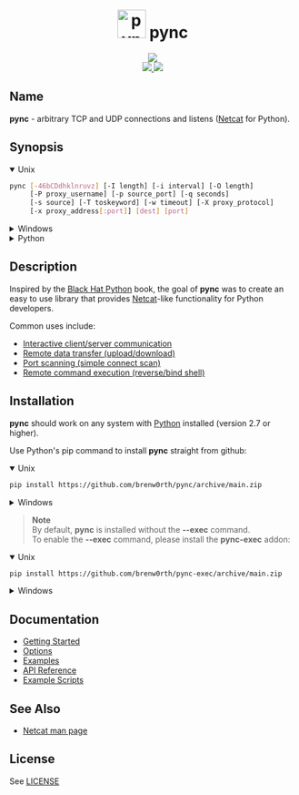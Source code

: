 <h1 align="center">
  <a href="https://github.com/brenw0rth/pync"><img src="identicon.png" alt="pync" width=50></a>
  pync
</h1>

<p align="center">
  <a href="https://github.com/brenw0rth/pync/actions/workflows/python-package.yml">
      <img src="https://github.com/brenw0rth/pync/actions/workflows/python-package.yml/badge.svg">
  </a>
  <br>
  <a href="https://readthedocs.org/projects/pync/">
    <img src="https://readthedocs.org/projects/pync/badge/?version=latest&style=flat-square">
  </a>
  <a href="https://github.com/brenw0rth/pync/blob/main/LICENSE">
      <img src="https://img.shields.io/github/license/brenw0rth/pync?style=flat-square">
  </a>
</p>

## Name
**pync** - arbitrary TCP and UDP connections and listens ([Netcat](https://en.wikipedia.org/wiki/Netcat) for Python).

## Synopsis
<details open>
<summary>Unix</summary>

```sh
pync [-46bCDdhklnruvz] [-I length] [-i interval] [-O length]
     [-P proxy_username] [-p source_port] [-q seconds]
     [-s source] [-T toskeyword] [-w timeout] [-X proxy_protocol]
     [-x proxy_address[:port]] [dest] [port]
```
</details>

<details>
<summary>Windows</summary>

```sh
py -m pync [-46bCDdhklnruvz] [-I length] [-i interval] [-O length]
           [-P proxy_username] [-p source_port] [-q seconds]
           [-s source] [-T toskeyword] [-w timeout] [-X proxy_protocol]
           [-x proxy_address[:port]] [dest] [port]
```
</details>

<details>
<summary>Python</summary>

```python
from pync import pync
args = '''[-46bCDdhklnruvz] [-I length] [-i interval] [-O length]
          [-P proxy_username] [-p source_port] [-q seconds]
          [-s source] [-T toskeyword] [-w timeout] [-X proxy_protocol]
          [-x proxy_address[:port]] [dest] [port]'''
pync(args, stdin, stdout, stderr)
```
</details>

## Description
Inspired by the [Black Hat Python](https://github.com/EONRaider/blackhat-python3) book,
the goal of **pync** was to create an easy to use library that
provides [Netcat](https://en.wikipedia.org/wiki/Netcat)-like functionality for Python developers.</br>

Common uses include:
* [Interactive client/server communication](https://pync.readthedocs.io/en/latest/examples/client-server.html)
* [Remote data transfer (upload/download)](https://pync.readthedocs.io/en/latest/examples/data-transfer.html)
* [Port scanning (simple connect scan)](https://pync.readthedocs.io/en/latest/examples/port-scanning.html)
* [Remote command execution (reverse/bind shell)](https://pync.readthedocs.io/en/latest/examples/remote-command-exec.html)

## Installation
**pync** should work on any system with  [Python](https://www.python.org/)
installed (version 2.7 or higher).

Use Python's pip command to install **pync** straight from github:
<details open>
<summary>Unix</summary>

```sh
pip install https://github.com/brenw0rth/pync/archive/main.zip
```
</details>

<details>
<summary>Windows</summary>

```sh
py -m pip install https://github.com/brenw0rth/pync/archive/main.zip
```
</details>

> **Note**<br>
> By default, **pync** is installed without the **--exec** command.<br>
> To enable the **--exec** command, please install the **pync-exec** addon:

<details open>
<summary>Unix</summary>

```sh
pip install https://github.com/brenw0rth/pync-exec/archive/main.zip
```
</details>

<details>
<summary>Windows</summary>

```sh
py -m pip install https://github.com/brenw0rth/pync-exec/archive/main.zip
```
</details>

## Documentation
* [Getting Started](https://pync.readthedocs.io/en/latest/getting-started.html)
* [Options](https://pync.readthedocs.io/en/latest/options/index.html)
* [Examples](https://pync.readthedocs.io/en/latest/examples/index.html)
* [API Reference](https://pync.readthedocs.io/en/latest/reference/index.html)
* [Example Scripts](https://github.com/brenw0rth/pync/tree/main/examples)

## See Also
* [Netcat man page](https://helpmanual.io/man1/netcat/)

## License
See [LICENSE](https://github.com/brenw0rth/pync/blob/main/LICENSE)
